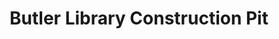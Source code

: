 ---
pid: '29'
_date: before 1931
derivativo_link: https://derivativo-3.library.columbia.edu/iiif/2/ldpd:341079/
dlc_link: https://dlc.library.columbia.edu/catalog/cul:k0p2ngf28p
format: photographs
iiif_json: https://derivativo-3.library.columbia.edu/iiif/2/ldpd:341079/info.json
_name: Boldtman, J.
native_jpg: https://derivativo-3.library.columbia.edu/iiif/2/ldpd:341079/full/!768,768/0/native.jpg
shelf_location: Box no. Box 162, Folder no. Folder 11 (Buildings & Grounds - Morningside
  - Butler Library, Construction 1932), Historical Photograph Collection
subjects: College campuses; Building; New York (N.Y.)
summary: View of the construction pit on the site of the future Butler Library.
title: Butler Library Construction Pit
permalink: /photos/29/
layout: photo-page
---